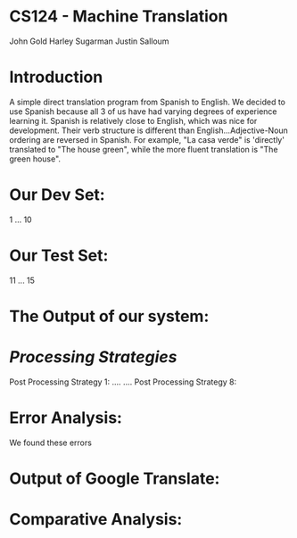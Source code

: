 CS124 - Machine Translation
=======
John Gold
Harley Sugarman
Justin Salloum

Introduction
=============
A simple direct translation program from Spanish to English.
We decided to use Spanish because all 3 of us have had varying degrees of experience learning it. Spanish is relatively close to English, which was nice for development. Their verb structure is different than English...Adjective-Noun ordering are reversed in Spanish. For example,  "La casa verde" is 'directly' translated to "The house green", while the more fluent translation is "The green house".



Our Dev Set:
============
1
...
10

Our Test Set:
=============
11
...
15


The Output of our system:
========================





***Processing Strategies***
===========================
Post Processing Strategy 1:
....
....
Post Processing Strategy 8:


Error Analysis:
===============
We found these errors




Output of Google Translate:
==========================





Comparative Analysis:
====================


